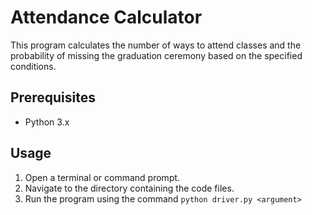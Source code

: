 # Attendance Calculator

This program calculates the number of ways to attend classes and the probability of missing the graduation ceremony based on the specified conditions.

## Prerequisites

- Python 3.x

## Usage

1. Open a terminal or command prompt.
2. Navigate to the directory containing the code files.
3. Run the program using the command `python driver.py <argument>`

